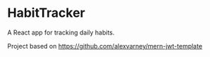 # HabitTracker

A React app for tracking daily habits.

Project based on https://github.com/alexvarney/mern-jwt-template
